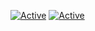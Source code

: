 [![Active](https://img.shields.io/Pentesting/WebH-red?style=flat-square&logo=discord)]()
[![Active](https://img.shields.io/badge/Langages-PHP%20/%20C%20/%20HTML%20/%20CSS%20/%20PYTHON-black?style=flat-square)](https://github.com/AverySh)
